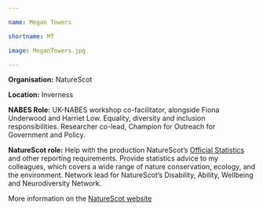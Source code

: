 ```yaml
--- 

name: Megan Towers 

shortname: MT 

image: MeganTowers.jpg 

--- 
```


 

**Organisation:** NatureScot  

**Location:** Inverness  

**NABES Role:** UK-NABES workshop co-facilitator, alongside Fiona Underwood and Harriet Low.  Equality, diversity and inclusion responsibilities.  Researcher co-lead, Champion for Outreach for Government and Policy.   

**NatureScot role:** Help with the production NatureScot’s [Official Statistics](https://www.nature.scot/information-hub/official-statistics) and other reporting requirements.  Provide statistics advice to my colleagues, which covers a wide range of nature conservation, ecology, and the environment.  Network lead for NatureScot’s Disability, Ability, Wellbeing and Neurodiversity Network.   

More information on the [NatureScot website](https://www.nature.scot/) 

